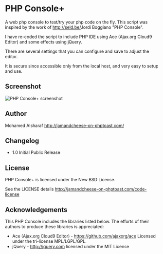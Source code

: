 PHP Console+
===========

A web php console to test/try your php code on the fly.  This script was inspired by the work of <http://seld.be/>Jordi Boggiano</a> "PHP Console".

I have re-coded the script to include PHP IDE using Ace (Ajax.org Cloud9 Editor) and some effects using jQuery.

There are several settings that you can configure and save to adjust the editor.

It is secure since accessible only from the local host, and very easy to setup and use.

Screenshot
----------

<img src="http://jamandcheese-on-phptoast.com/img/php-consoleplus.gif" alt="PHP Console+ screenshot" border="0" />

Author
------

Mohamed Alsharaf
http://jamandcheese-on-phptoast.com/

Changelog
---------

- 1.0
  Initial Public Release

License
-------

PHP Console+ is licensed under the New BSD License.

See the LICENSE details http://jamandcheese-on-phptoast.com/code-license

Acknowledgements
----------------

This PHP Console includes the libraries listed below. The efforts of their authors to produce these libraries is appreciated:

- Ace (Ajax.org Cloud9 Editor) - https://github.com/ajaxorg/ace Licensed under the tri-license MPL/LGPL/GPL.
- jQuery - http://jquery.com  licensed under the MIT License
